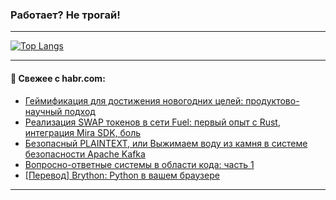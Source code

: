### Работает? Не трогай!

---
<!--
#### 🛠️ Technical stack:

![Java](https://img.shields.io/badge/Java-informational?logo=Oracle&style=flat&logoColor=white&color=FF4500)
![Kotlin](https://img.shields.io/badge/Kotlin-informational?logo=Kotlin&style=flat&logoColor=white&color=774D97)
![TS](https://img.shields.io/badge/TypeScript-informational?logo=typeScript&style=flat&logoColor=black&color=017acc)
![Python](https://img.shields.io/badge/Python-informational?logo=Python&style=flat&logoColor=black&color=ffdd54) <br>
![Spring](https://img.shields.io/badge/Spring-informational?logo=Spring&style=flat&logoColor=white&color=6DB33F) 
![SpringBoot](https://img.shields.io/badge/SpringBoot-informational?logo=SpringBoot&style=flat&logoColor=white&color=6DB33F)
![Nest](https://img.shields.io/badge/NestJS-informational?logo=NestJS&style=flat&logoColor=white&color=E0234E) 
![NodeJS](https://img.shields.io/badge/NodeJS-informational?logo=node.js&style=flat&logoColor=white&color=70A760)<br>
![PostgreSQL](https://img.shields.io/badge/PostgreSQL-informational?logo=PostgreSQL&style=flat&logoColor=white&color=DAA520)
![MongoDB](https://img.shields.io/badge/MongoDB-informational?logo=MongoDB&style=flat&logoColor=white&color=870000)
![Apache](https://img.shields.io/badge/Apache-informational?logo=apache&style=flat&logoColor=white&color=f74e28)

___ 
-->

<!--- #### 🛠️ : --->

[![Top Langs](https://github-readme-stats-82jvfl3w3-advtsettinggmailcoms-projects.vercel.app/api/top-langs/?username=zloylis&langs_count=10&hide_title=true&title_color=e6edf3&size_weight=0.5&count_weight=0.5&layout=compact&hide_progress=true&hide_border=true&theme=dracula)](https://github.com/zloylis)

<!---


####  :octocat:&nbsp;&nbsp; Статистика:

![GitHub stats](https://github-readme-stats-u2qms2cxw-advtsettinggmailcoms-projects.vercel.app/api?username=zloylis&show_icons=true&hide_border=true&theme=dracula&title_color=e6edf3&include_all_commits=true&count_private=true&hide_rank=false&hide_title=true&rank_icon=github)
-->
---

#### 💬 Свежее с habr.com:

<!-- BLOG-POST-LIST:START -->
- [Геймификация для достижения новогодних целей: продуктово-научный подход](https://habr.com/ru/articles/872878/?utm_source=habrahabr&utm_medium=rss&utm_campaign=872878)
- [Реализация SWAP токенов в сети Fuel: первый опыт с Rust, интеграция Mira SDK, боль](https://habr.com/ru/articles/872960/?utm_source=habrahabr&utm_medium=rss&utm_campaign=872960)
- [Безопасный PLAINTEXT, или Выжимаем воду из камня в системе безопасности Apache Kafka](https://habr.com/ru/articles/872946/?utm_source=habrahabr&utm_medium=rss&utm_campaign=872946)
- [Вопросно-ответные системы в области кода: часть 1](https://habr.com/ru/articles/872954/?utm_source=habrahabr&utm_medium=rss&utm_campaign=872954)
- [[Перевод] Brython: Python в вашем браузере](https://habr.com/ru/articles/872792/?utm_source=habrahabr&utm_medium=rss&utm_campaign=872792)
<!-- BLOG-POST-LIST:END -->

---
